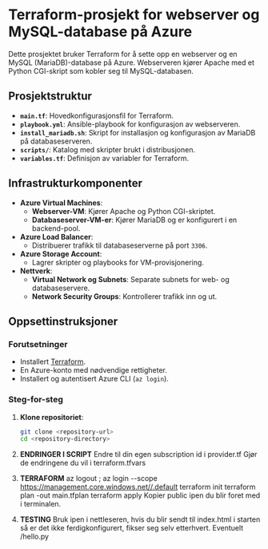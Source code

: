 # Terraform-prosjekt for webserver og MySQL-database på Azure

Dette prosjektet bruker Terraform for å sette opp en webserver og en MySQL (MariaDB)-database på Azure. Webserveren kjører Apache med et Python CGI-skript som kobler seg til MySQL-databasen.

## Prosjektstruktur

- **`main.tf`**: Hovedkonfigurasjonsfil for Terraform.
- **`playbook.yml`**: Ansible-playbook for konfigurasjon av webserveren.
- **`install_mariadb.sh`**: Skript for installasjon og konfigurasjon av MariaDB på databaseserveren.
- **`scripts/`**: Katalog med skripter brukt i distribusjonen.
- **`variables.tf`**: Definisjon av variabler for Terraform.

## Infrastrukturkomponenter

- **Azure Virtual Machines**:
  - **Webserver-VM**: Kjører Apache og Python CGI-skriptet.
  - **Databaseserver-VM-er**: Kjører MariaDB og er konfigurert i en backend-pool.
- **Azure Load Balancer**:
  - Distribuerer trafikk til databaseserverne på port `3306`.
- **Azure Storage Account**:
  - Lagrer skripter og playbooks for VM-provisjonering.
- **Nettverk**:
  - **Virtual Network og Subnets**: Separate subnets for web- og databaseservere.
  - **Network Security Groups**: Kontrollerer trafikk inn og ut.

## Oppsettinstruksjoner

### Forutsetninger

- Installert [Terraform](https://www.terraform.io/downloads.html).
- En Azure-konto med nødvendige rettigheter.
- Installert og autentisert Azure CLI (`az login`).

### Steg-for-steg

1. **Klone repositoriet**:

   ```bash
   git clone <repository-url>
   cd <repository-directory>
2. **ENDRINGER I SCRIPT**
    Endre til din egen subscription id i provider.tf
    Gjør de endringene du vil i terraform.tfvars
3. **TERRAFORM**
    az logout ; az login --scope https://management.core.windows.net//.default
    terraform init
    terraform plan -out main.tfplan
    terraform apply
    Kopier public ipen du blir foret med i terminalen.
4. **TESTING**
    Bruk ipen i nettleseren, hvis du blir sendt til index.html i starten så er det ikke ferdigkonfigurert, fikser seg selv etterhvert. 
    Eventuelt <ipaddresse>/hello.py